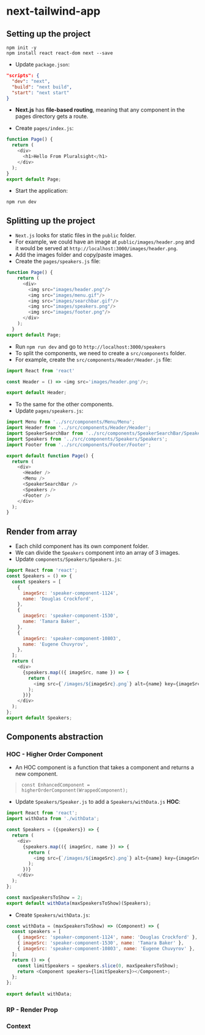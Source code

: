 # next-tailwind-app

## Setting up the project

```console
npm init -y
npm install react react-dom next --save
```

- Update `package.json`:

```json
"scripts": {
  "dev": "next",
  "build": "next build",
  "start": "next start"
}
```

- **Next.js** has **file-based routing**, meaning that any component in the pages directory gets a route.

- Create `pages/index.js`:

```js
function Page() {
  return (
    <div>
      <h1>Hello From Pluralsight</h1>
    </div>
  );
}
export default Page;
```

- Start the application:

```console
npm run dev
```

## Splitting up the project

- `Next.js` looks for static files in the `public` folder.
- For example, we could have an image at `public/images/header.png` and it would be served at `http://localhost:3000/images/header.png`.
- Add the images folder and copy/paste images.
- Create the `pages/speakers.js` file:

```js
function Page() {
    return (
      <div>
        <img src="images/header.png"/>
        <img src="images/menu.gif"/>
        <img src="images/searchbar.gif"/>
        <img src="images/speakers.png"/>
        <img src="images/footer.png"/>
      </div>
    );
  }
export default Page;
```

- Run `npm run dev` and go to `http://localhost:3000/speakers`
- To split the components, we need to create a `src/components` folder.
- For example, create the `src/components/Header/Header.js` file:

```js
import React from 'react'

const Header = () => <img src='images/header.png'/>;

export default Header;
```

- To the same for the other components.
- Update `pages/speakers.js`:

```js
import Menu from '../src/components/Menu/Menu';
import Header from '../src/components/Header/Header';
import SpeakerSearchBar from '../src/components/SpeakerSearchBar/SpeakerSearchBar';
import Speakers from '../src/components/Speakers/Speakers';
import Footer from '../src/components/Footer/Footer';

export default function Page() {
  return (
    <div>
      <Header />
      <Menu />
      <SpeakerSearchBar />
      <Speakers />
      <Footer />
    </div>
  );
}
```

## Render from array

- Each child component has its own component folder.
- We can divide the `Speakers` component into an array of 3 images.
- Update `components/Speakers/Speakers.js`:

```js
import React from 'react';
const Speakers = () => {
  const speakers = [
    {
      imageSrc: 'speaker-component-1124',
      name: 'Douglas Crockford',
    },
    {
      imageSrc: 'speaker-component-1530',
      name: 'Tamara Baker',
    },
    {
      imageSrc: 'speaker-component-10803',
      name: 'Eugene Chuvyrov',
    },
  ];
  return (
    <div>
      {speakers.map(({ imageSrc, name }) => {
        return (
          <img src={`/images/${imageSrc}.png`} alt={name} key={imageSrc}></img>
        );
      })}
    </div>
  );
};
export default Speakers;
```

## Components abstraction

### HOC - Higher Order Component

- An HOC component is a function that takes a component and returns a new component.

> `const EnhancedComponent = higherOrderComponent(WrappedComponent);`

- Update `Speakers/Speaker.js` to add a `Speakers/withData.js` **HOC**:

```js
import React from 'react';
import withData from './withData';

const Speakers = ({speakers}) => {
  return (
    <div>
      {speakers.map(({ imageSrc, name }) => {
        return (
          <img src={`/images/${imageSrc}.png`} alt={name} key={imageSrc}></img>
        );
      })}
    </div>
  );
};

const maxSpeakersToShow = 2;
export default withData(maxSpeakersToShow)(Speakers);
```

- Create `Speakers/withData.js`:

```js
const withData = (maxSpeakersToShow) => (Component) => {
  const speakers = [
    { imageSrc: 'speaker-component-1124', name: 'Douglas Crockford' },
    { imageSrc: 'speaker-component-1530', name: 'Tamara Baker' },
    { imageSrc: 'speaker-component-10803', name: 'Eugene Chuvyrov' },
  ];
  return () => {
    const limitSpeakers = speakers.slice(0, maxSpeakersToShow);
    return <Component speakers={limitSpeakers}></Component>;
  };
};
  
export default withData;
```

### RP - Render Prop

### Context
